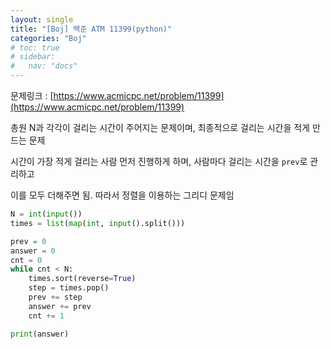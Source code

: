 ```yaml
---
layout: single
title: "[Boj] 백준 ATM 11399(python)"
categories: "Boj"
# toc: true
# sidebar:
#   nav: "docs"
---
```


문제링크 : [https://www.acmicpc.net/problem/11399](https://www.acmicpc.net/problem/11399)

총원 N과 각각이 걸리는 시간이 주어지는 문제이며, 최종적으로 걸리는 시간을 적게 만드는 문제

시간이 가장 적게 걸리는 사람 먼저 진행하게 하며, 사람마다 걸리는 시간을 `prev`로 관리하고

이를 모두 더해주면 됨. 따라서 정렬을 이용하는 그리디 문제임

```python
N = int(input())
times = list(map(int, input().split()))

prev = 0
answer = 0
cnt = 0
while cnt < N:
    times.sort(reverse=True)
    step = times.pop()
    prev += step
    answer += prev
    cnt += 1

print(answer)
```
